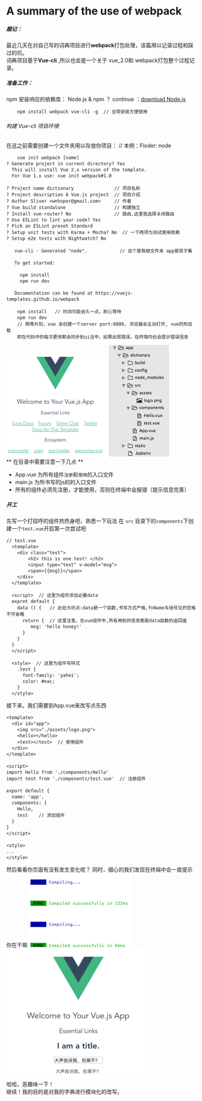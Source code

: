 # A summary of the use of webpack

##### 题记：
   最近几天在对自己写的词典项目进行**webpack**打包处理，该篇用以记录过程和踩过的坑。  
   词典项目基于**Vue-cli** ,所以也会是一个关于 vue_2.0和 webpack打包整个过程记录。

##### 准备工作：
npm 安装响应的依赖库：
    Node.js & npm ？ continue ：[download Node.js](https://nodejs.org/en/)
```node
    npm install webpack vue-cli -g  // 全局安装方便使用
```

###### 构建 Vue-cli 项目环境

在这之前需要创建一个文件夹用以存放你项目： //  本例：Floder: node
```node
    vue init webpack [name]
? Generate project in current directory? Yes
  This will install Vue 2.x version of the template.
  For Vue 1.x use: vue init webpack#1.0 

? Project name dictionary               // 项目名称
? Project description A Vue.js project  // 项目介绍
? Author Sliver <wnhoper@gmail.com>     // 作者
? Vue build standalone                  // 构建独立
? Install vue-router? No                // 路由,这里我选择关闭路由
? Use ESLint to lint your code? Yes     
? Pick an ESLint preset Standard         
? Setup unit tests with Karma + Mocha? No  // 一下两项为测试使用依赖 
? Setup e2e tests with Nightwatch? No

   vue-cli · Generated "node".            // 这个是我根文件夹 app是其子集

   To get started:                        
   
     npm install
     npm run dev
   
   Documentation can be found at https://vuejs-templates.github.io/webpack

    npm install   // 时间可能会久一点，耐心等待
    npm run dev   
    // 稍等片刻，vue 会创建一个server port:8080, 浏览器会主动打开, vue的热加载
    即在代码中的每次更改都会同步到ui当中，如果出现错误，在终端内也会提示错误信息
```
![img](/images/cli.png) ![img](/images/floder.png)  
** 在目录中需要注意一下几点 **
* App.vue 为所有组件`注册`和`使用`的入口文件
* main.js 为所书写的js的的入口文件
* 所有的组件必须先注册，才能使用，否则在终端中会报错（提示信息完善）

##### 开工
先写一个打招呼的组件热热身吧，熟悉一下玩法
在 `src` 目录下的`components`下创建一个`test.vue`开启第一次尝试吧
```
// test.vue
  <template>
    <div class="test">
        <h2> this is one test! </h2>
        <input type="text" v-model="msg">
        <span>{{msg}}</span>
    </div>
  </template> 

  <script>  // 这里为组件添加必要data
  exprot default {
    data () {   // 此处为坑点:data是一个函数,书写方式严格,fnName与括号见的空格不可省略
      return {  // 这里注意，在vue组件中,所有用到的信息都是data函数的返回值
         msg: 'hello honey!'
      }
    } 
  }
  </script>
  
  <style>  // 这里为组件写样式
    .test {
      font-family: 'yahei';
      color: #eac;
    }
  </style>
```
接下来，我们需要到App.vue来改写点东西
```
<template>
  <div id="app">
    <img src="./assets/logo.png">
    <hello></hello>
    <test></test>  // 使用组件
  </div>
</template>

<script>
import Hello from './components/Hello' 
import test from './components/test.vue'  // 注册组件

export default {
  name: 'app',
  components: {
    Hello,
    test    // 添加组件
  }
}
</script>

<style>
...
</style>

```
然后看看你页面有没有发生变化呢？ 同时，细心的我们发现在终端中会一直提示你在干嘛
![time](/images/time.png) ![example](/images/example_1.png)  
哈哈，恶趣味一下！  
继续！我的目的是对我的字典进行模块化的改写。


